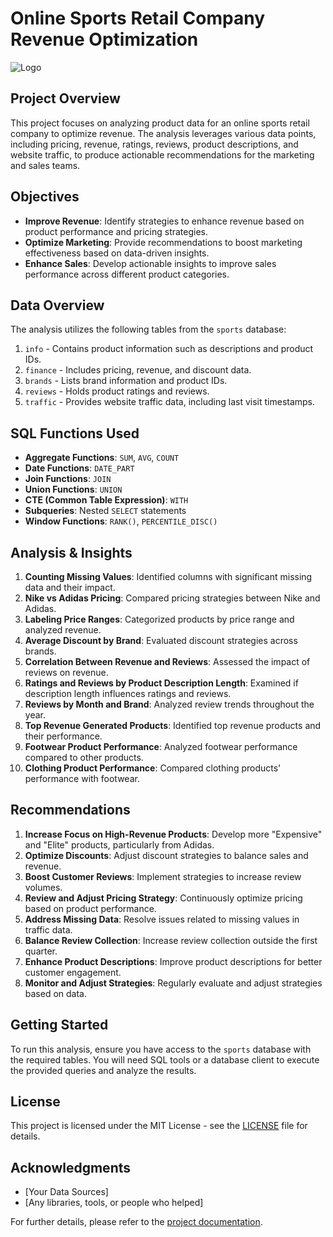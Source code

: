 # Online Sports Retail Company Revenue Optimization

![Logo](https://netivist.org/uploads/forum/discussions/pictures/55929be755f4f71bac7e9ee8/nike-vs-adidas-xl.jpg)

## Project Overview

This project focuses on analyzing product data for an online sports retail company to optimize revenue. The analysis leverages various data points, including pricing, revenue, ratings, reviews, product descriptions, and website traffic, to produce actionable recommendations for the marketing and sales teams.

## Objectives

- **Improve Revenue**: Identify strategies to enhance revenue based on product performance and pricing strategies.
- **Optimize Marketing**: Provide recommendations to boost marketing effectiveness based on data-driven insights.
- **Enhance Sales**: Develop actionable insights to improve sales performance across different product categories.

## Data Overview

The analysis utilizes the following tables from the `sports` database:

1. `info` - Contains product information such as descriptions and product IDs.
2. `finance` - Includes pricing, revenue, and discount data.
3. `brands` - Lists brand information and product IDs.
4. `reviews` - Holds product ratings and reviews.
5. `traffic` - Provides website traffic data, including last visit timestamps.

## SQL Functions Used

- **Aggregate Functions**: `SUM`, `AVG`, `COUNT`
- **Date Functions**: `DATE_PART`
- **Join Functions**: `JOIN`
- **Union Functions**: `UNION`
- **CTE (Common Table Expression)**: `WITH`
- **Subqueries**: Nested `SELECT` statements
- **Window Functions**: `RANK()`, `PERCENTILE_DISC()`

## Analysis & Insights

1. **Counting Missing Values**: Identified columns with significant missing data and their impact.
2. **Nike vs Adidas Pricing**: Compared pricing strategies between Nike and Adidas.
3. **Labeling Price Ranges**: Categorized products by price range and analyzed revenue.
4. **Average Discount by Brand**: Evaluated discount strategies across brands.
5. **Correlation Between Revenue and Reviews**: Assessed the impact of reviews on revenue.
6. **Ratings and Reviews by Product Description Length**: Examined if description length influences ratings and reviews.
7. **Reviews by Month and Brand**: Analyzed review trends throughout the year.
8. **Top Revenue Generated Products**: Identified top revenue products and their performance.
9. **Footwear Product Performance**: Analyzed footwear performance compared to other products.
10. **Clothing Product Performance**: Compared clothing products' performance with footwear.

## Recommendations

1. **Increase Focus on High-Revenue Products**: Develop more "Expensive" and "Elite" products, particularly from Adidas.
2. **Optimize Discounts**: Adjust discount strategies to balance sales and revenue.
3. **Boost Customer Reviews**: Implement strategies to increase review volumes.
4. **Review and Adjust Pricing Strategy**: Continuously optimize pricing based on product performance.
5. **Address Missing Data**: Resolve issues related to missing values in traffic data.
6. **Balance Review Collection**: Increase review collection outside the first quarter.
7. **Enhance Product Descriptions**: Improve product descriptions for better customer engagement.
8. **Monitor and Adjust Strategies**: Regularly evaluate and adjust strategies based on data.

## Getting Started

To run this analysis, ensure you have access to the `sports` database with the required tables. You will need SQL tools or a database client to execute the provided queries and analyze the results.

## License

This project is licensed under the MIT License - see the [LICENSE](LICENSE) file for details.

## Acknowledgments

- [Your Data Sources]
- [Any libraries, tools, or people who helped]

For further details, please refer to the [project documentation](docs).

